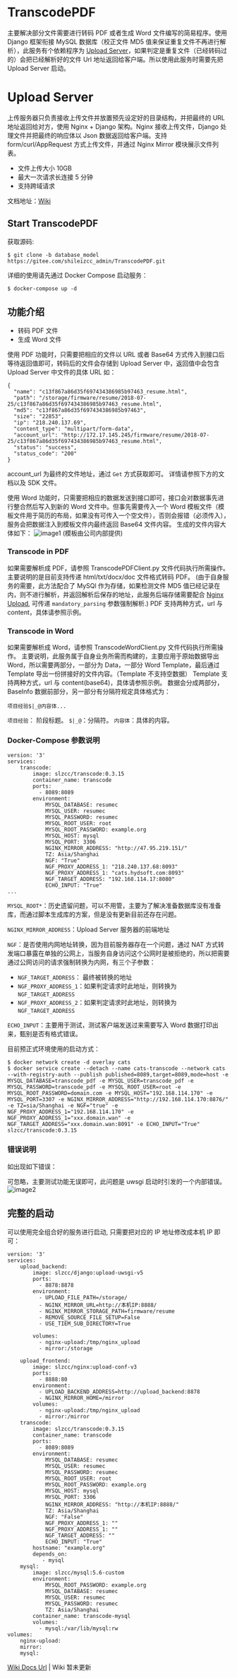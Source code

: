 # TranscodePDF
主要解决部分文件需要进行转码 PDF 或者生成 Word 文件编写的简易程序。使用 Django 框架衔接 MySQL 数据库（校正文件 MD5 值来保证重复文件不再进行解析），此服务有个依赖程序为 [Upload Server](https://gitee.com/shileizcc_admin/Django-Upload-Files)，如果判定是重复文件（已经转码过的）会把已经解析好的文件 Url 地址返回给客户端。所以使用此服务时需要先把 Upload Server 启动。

# Upload Server
上传服务器只负责接收上传文件并放置预先设定好的目录结构，并把最终的 URL 地址返回给对方，使用 Nginx + Django 架构。Nginx 接收上传文件，Django 处理文件并把最终的响应体以 Json 数据返回给客户端。支持 form/curl/AppRequest 方式上传文件，并通过 Nginx Mirror 模块展示文件列表。

* 文件上传大小 10GB
* 最大一次请求长连接 5 分钟
* 支持跨域请求

文档地址：[Wiki](https://wiki.shileizcc.com/confluence/display/CASE/Django+Nginx+Upload)

## Start TranscodePDF
获取源码:
```
$ git clone -b database_model https://gitee.com/shileizcc_admin/TranscodePDF.git
```

详细的使用请先通过 Docker Compose 启动服务：
```
$ docker-compose up -d
```

## 功能介绍
* 转码 PDF 文件
* 生成 Word 文件

使用 PDF 功能时，只需要把相应的文件以 URL 或者 Base64 方式传入到接口后等待返回值即可，转码后的文件会存储到 Upload Server 中，返回值中会包含 Upload Server 中文件的具体 URL 如：

```
{
  "name": "c13f867a86d35f697434386985b97463_resume.html",
  "path": "/storage/firmware/resume/2018-07-25/c13f867a86d35f697434386985b97463_resume.html",
  "md5": "c13f867a86d35f697434386985b97463",
  "size": "22853",
  "ip": "218.240.137.69",
  "content_type": "multipart/form-data",
  "account_url": "http://172.17.145.245/firmware/resume/2018-07-25/c13f867a86d35f697434386985b97463_resume.html",
  "status": "success",
  "status_code": "200"
}
```

account_url 为最终的文件地址，通过 `Get` 方式获取即可。
详情请参照下方的文档以及 SDK 文件。

使用 Word 功能时，只需要把相应的数据发送到接口即可，接口会对数据事先进行整合然后写入到新的 Word 文件中。但事先需要传入一个 Word 模板文件（模板文件用于简历的布局，如果没有可传入一个空文件），否则会报错（必须传入），服务会把数据注入到模板文件内最终返回 Base64 文件内容。
生成的文件内容大体如下：
![image1](doc/1.png)
(模板由公司内部提供)

### Transcode in PDF
如果需要解析成 PDF，请参照 TranscodePDFClient.py 文件代码执行所需操作。
主要说明的是目前支持传递 html/txt/docx/doc 文件格式转码 PDF。
(由于自身服务的需要，此方法配合了 MySQl 作为存储，如果检测文件 MD5 值已经记录在内，则不进行解析，并返回解析后保存的地址，此服务后端存储需要配合 [Nginx Upload](https://gitee.com/shileizcc_admin/Django-Upload-Files/tree/nginx_upload/), 可传递 `mandatory_parsing` 参数强制解析.) 
PDF 支持两种方式，url 与 content，具体请参照示例。

### Transcode in Word
如果需要解析成 Word，请参照 TranscodeWordClient.py 文件代码执行所需操作。
主要说明，此服务属于自身业务所需而构建的，主要应用于原始数据导出 Word，所以需要两部分，一部分为 Data，一部分 Word Template，最后通过 Template 导出一份拼接好的文件内容。（Template 不支持空数据）
Template 支持两种方式，url 与 content(base64)，具体请参照示例。
数据会分成两部分，BaseInfo 数据前部分，另一部分有分隔符规定具体格式为：
```
项目经验$|_@内容体...
```

`项目经验`： 阶段标题。
`$|_@`：分隔符。
`内容体`：具体的内容。

### Docker-Compose 参数说明
```
version: '3'
services:
    transcode:
        image: slzcc/transcode:0.3.15
        container_name: transcode
        ports:
          - 8089:8089
        environment:
            MYSQL_DATABASE: resumec
            MYSQL_USER: resumec
            MYSQL_PASSWORD: resumec
            MYSQL_ROOT_USER: root
            MYSQL_ROOT_PASSWORD: example.org
            MYSQL_HOST: mysql
            MYSQL_PORT: 3306
            NGINX_MIRROR_ADDRESS: "http://47.95.219.151/"
            TZ: Asia/Shanghai
            NGF: "True"
            NGF_PROXY_ADDRESS_1: "218.240.137.68:8093"
            NGF_PROXY_ADDRESS_1: "cats.hydsoft.com:8093"
            NGF_TARGET_ADDRESS: "192.168.114.17:8080"
            ECHO_INPUT: "True"
...
```

`MYSQL_ROOT*`：历史遗留问题，可以不用管，主要为了解决准备数据库没有准备库，而通过脚本生成库的方案，但是没有更新目前还存在问题。

`NGINX_MIRROR_ADDRESS`：Upload Server 服务器的前端地址

`NGF`：是否使用内网地址转换，因为目前服务器存在一个问题，通过 NAT 方式转发端口暴露在单独的公网上，当服务自身访问这个公网时是被拒绝的，所以把需要通过公网访问的请求强制转换为内网，有三个子参数：
* `NGF_TARGET_ADDRESS`： 最终被转换的地址
* `NGF_PROXY_ADDRESS_1`：如果判定请求时此地址，则转换为 `NGF_TARGET_ADDRESS`
* `NGF_PROXY_ADDRESS_2`：如果判定请求时此地址，则转换为 `NGF_TARGET_ADDRESS`

`ECHO_INPUT`：主要用于测试，测试客户端发送过来需要写入 Word 数据打印出来，甄别是否有格式错误。

目前预正式环境使用的启动方式：
```
$ docker network create -d overlay cats
$ docker service create --detach --name cats-transcode --network cats --with-registry-auth --publish published=8089,target=8089,mode=host -e MYSQL_DATABASE=transcode_pdf -e MYSQL_USER=transcode_pdf -e MYSQL_PASSWORD=transcode_pdf -e MYSQL_ROOT_USER=root -e MYSQL_ROOT_PASSWORD=domain.com -e MYSQL_HOST="192.168.114.170" -e MYSQL_PORT=3307 -e NGINX_MIRROR_ADDRESS="http://192.168.114.170:8876/" -e TZ=sia/Shanghai -e NGF="true" -e NGF_PROXY_ADDRESS_1="192.168.114.170" -e NGF_PROXY_ADDRESS_1="xxx.domain.wan" -e NGF_TARGET_ADDRESS="xxx.domain.wan:8091" -e ECHO_INPUT="True" slzcc/transcode:0.3.15
```

### 错误说明
如出现如下错误：

可忽略，主要测试功能无误即可，此问题是 uwsgi 启动时引发的一个内部错误。
![image2](doc/2.png)


## 完整的启动
可以使用完全组合好的服务进行启动, 只需要把对应的 IP 地址修改成本机 IP 即可：
```
version: '3'
services:
    upload_backend:
        image: slzcc/django:upload-uwsgi-v5
        ports:
          - 8878:8878
        environment:
          - UPLOAD_FILE_PATH=/storage/
          - NGINX_MIRROR_URL=http://本机IP:8888/
          - NGINX_MIRROR_STORAGE_PATH=firmware/resume
          - REMOVE_SOURCE_FILE_SETUP=False
          - USE_TIEM_SUB_DIRECTORY=True

        volumes:
          - nginx-upload:/tmp/nginx_upload
          - mirror:/storage

    upload_frontend:
        image: slzcc/nginx:upload-conf-v3
        ports:
          - 8888:80
        environment:
          - UPLOAD_BACKEND_ADDRESS=http://upload_backend:8878
          - NGINX_MIRROR_HOME=/mirror
        volumes:
          - nginx-upload:/tmp/nginx_upload
          - mirror:/mirror
    transcode:
        image: slzcc/transcode:0.3.15
        container_name: transcode
        ports:
          - 8089:8089
        environment:
            MYSQL_DATABASE: resumec
            MYSQL_USER: resumec
            MYSQL_PASSWORD: resumec
            MYSQL_ROOT_USER: root
            MYSQL_ROOT_PASSWORD: example.org
            MYSQL_HOST: mysql
            MYSQL_PORT: 3306
            NGINX_MIRROR_ADDRESS: "http://本机IP:8888/"
            TZ: Asia/Shanghai
            NGF: "False"
            NGF_PROXY_ADDRESS_1: ""
            NGF_PROXY_ADDRESS_1: ""
            NGF_TARGET_ADDRESS: ""
            ECHO_INPUT: "True"
        hostname: "example.org"
        depends_on:
           - mysql
    mysql:
        image: slzcc/mysql:5.6-custom
        environment:
            MYSQL_ROOT_PASSWORD: example.org
            MYSQL_DATABASE: resumec
            MYSQL_USER: resumec
            MYSQL_PASSWORD: resumec
            TZ: Asia/Shanghai
        container_name: transcode-mysql
        volumes:
          - mysql:/var/lib/mysql:rw
volumes:
    nginx-upload:
    mirror:
    mysql:
```

[Wiki Docs Url](https://wiki.shileizcc.com/confluence/display/CASE/Django+TranscodePDF)
| Wiki 暂未更新

